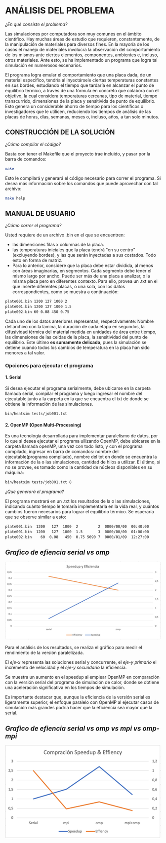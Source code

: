 # ANÁLISIS DEL PROBLEMA

*¿En qué consiste el problema?*

Las simulaciones por computadora son muy comunes en el ámbito científico. Hay muchas áreas de estudio que requieren, constantemente, de la manipulación de materiales para diversos fines. En la mayoría de los casos el manejo de materiales involucra la observación del comportamiento de los mismos ante ciertos elementos, componentes, ambientes e, incluso, otros materiales. Ante esto, se ha implementado un programa que logra tal simulación en numerosos escenarios.

El programa logra emular el comportamiento que una placa dada, de un material específico, tendría al inyectársele ciertas temperaturas constantes en sus bordes, estudiando el tiempo que tardaría en alcanzar el punto de equilibrio térmico, a través de una fórmula en concreto que colabora con el objetivo, la cual considera temperaturas cercanas, tipo de material, tiempo transcurrido, dimensiones de la placa y sensitivida de punto de equilibrio. Esto genera un considerable ahorro de tiempo para los científicos o investigadores que le utilicen, reduciendo los tiempos de análisis de las placas de horas, días, semanas, meses o, incluso, años, a tan solo minutos.

## CONSTRUCCIÓN DE LA SOLUCIÓN

*¿Cómo compilar el código?*

Basta con tener el Makefile que el proyecto trae incluido, y pasar por la barra de comandos:

```sh
make
```

Esto le compilará y  generará el código necesario para correr el programa. Si desea más información sobre los comandos que puede aprovechar con tal archivo:

```sh
make help
```

## MANUAL DE USUARIO

*¿Cómo correr el programa?*

Usted requiere de un archivo .bin en el que se encuentren:

- las dimensiones filas x columnas de la placa.
- las temperaturas iniciales que la placa tendrá "en su centro" (excluyendo bordes), y las que serán inyectadas a sus costados. Todo esto en forma de matriz.
- Para lo anterior, considere que la placa debe estar dividida, al menos con áreas imaginarias, en segmentos. Cada segmento debe tener el mismo largo por ancho.
Puede ser más de una placa a analizar, o la misma placa pero en diferentes contexto. Para ello, provea un .txt en el que inserte diferentes placas, o una sola, con los datos correspondientes, como se muestra a continuación:

```sh
plate001.bin 1200 127 1000 2
plate001.bin 1200 127 1000 1.5
plate002.bin 60 0.08 450 0.75
```

Cada uno de los datos anteriores representan, respectivamente: Nombre del archivo con la lamina, la duración de cada etapa en segundos,
la difusividad térmica del material medida en unidades de área entre tiempo, las dimensiones de las celdas de la placa, la sensitividad del punto de equilibrio. Este último **es sumamente delicado**, pues la simulación se detiene cuando todos los cambios de temperatura en la placa han sido menores a tal valor.

### Opciones para ejecutar el programa

#### 1. Serial

Si desea ejecutar el programa serialmente, debe ubicarse en la carpeta llamada serial, compilar el programa y luego ingresar el nombre del ejecutable junto a la carpeta en la que se encuentra el txt de donde se obtiene la información de las simulaciones.

```sh
bin/heatsim tests/job001.txt 
```

#### 2. OpenMP (Open Multi-Processing)

Es una tecnología desarrollada para implementar paralelismo de datos, por lo que si desea ejecutar el programa uilizando OpenMP, debe ubicarse en la carpeta llamada openMP, una vez con todo listo, y con el programa compilado, ingresar en barra de comandos: nombre del ejecutable(programa compilado), nombre del txt en donde se encuentra la información de la o las simulaciones, cantidad de hilos a utilizar. El último, si no se provee, es tomado como la cantidad de núcleos disponibles en su máquina:

```sh
bin/heatsim tests/job001.txt 8
```

*¿Qué generará el programa?*

El programa mostrará en un .txt los resultados de la o las simulaciones, indicando cuánto tiempo le tomaría implementarla en la vida real, y cuántos cambios fueron necesarios para lograr el equilibrio térmico. Se esperaría que se observe similar a esto:

```sh
plate001.bin  1200   127  1000  2         2  0000/00/00  00:40:00
plate001.bin  1200   127  1000  1.5       3  0000/00/00  01:00:00
plate002.bin    60  0.08   450  0.75 5690 7  0000/01/09  12:27:00
```

## *Grafico de efiencia serial vs omp*

![Grafico](images/grafico.jpeg)

Para el análisis de los resultados, se realiza el gráfico para medir el rendimiento de la versión paralelizada.

El *eje-x* representa las soluciones serial y concurrente, el *eje-y primario* el incremento de velocidad y el *eje-y secundario* la eficiencia.

Se muestra un aumento en el speedup al emplear OpenMP en comparación con la versión serial del programa de simulación de calor, donde se obtiene una aceleración significativa en los tiempos de simulación.

Es importante destacar que, aunque la eficiencia de la versión serial es ligeramente superior, el enfoque paralelo con OpenMP al ejecutar casos de simulación más grandes podría hacer que la eficiencia sea mayor que la serial.

## *Grafico de efiencia serial vs omp vs mpi vs omp-mpi*

![Grafico](images/grafico_omp_mpi_omp-mpi.jpeg)
